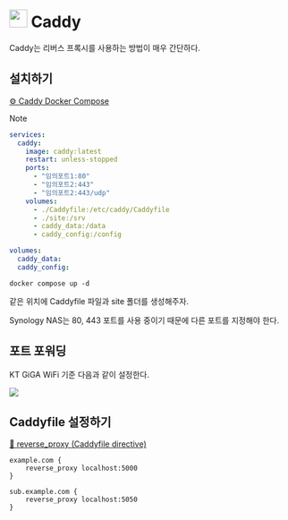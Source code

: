 # <img src="https://cdn.jsdelivr.net/gh/selfhst/icons/svg/caddy.svg" width="32px" height="32px"> Caddy
Caddy는 리버스 프록시를 사용하는 방법이 매우 간단하다.

## 설치하기
[⚙️ Caddy Docker Compose](https://caddyserver.com/docs/running#docker-compose)
> [!NOTE]
> ```yml
> services:
>   caddy:
>     image: caddy:latest
>     restart: unless-stopped
>     ports:
>       - "임의포트1:80"
>       - "임의포트2:443"
>       - "임의포트2:443/udp"
>     volumes:
>       - ./Caddyfile:/etc/caddy/Caddyfile
>       - ./site:/srv
>       - caddy_data:/data
>       - caddy_config:/config
>
> volumes:
>   caddy_data:
>   caddy_config:
> ```
>
> ```
> docker compose up -d
> ```

같은 위치에 Caddyfile 파일과 site 폴더를 생성해주자.

Synology NAS는 80, 443 포트를 사용 중이기 때문에 다른 포트를 지정해야 한다.

## 포트 포워딩
KT GiGA WiFi 기준 다음과 같이 설정한다.

<img src="https://github.com/user-attachments/assets/0ea56e5b-1d83-462c-a7a1-4e070660113b">

## Caddyfile 설정하기
[📃 reverse_proxy (Caddyfile directive)](https://caddyserver.com/docs/caddyfile/directives/reverse_proxy)

```
example.com {
	reverse_proxy localhost:5000
}

sub.example.com {
	reverse_proxy localhost:5050
}
```
